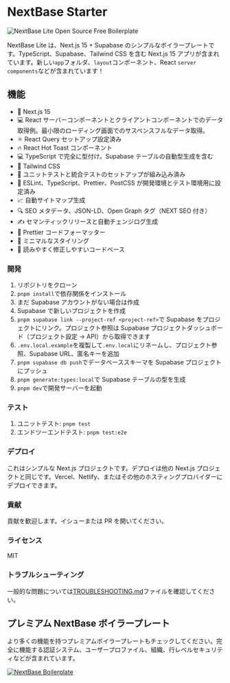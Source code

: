 # NextBase Starter

![NextBase Lite Open Source Free Boilerplate](https://github.com/imbhargav5/nextbase-nextjs13-supabase-starter/blob/main/.github/litebanner.png?raw=true)

NextBase Lite は、Next.js 15 + Supabase のシンプルなボイラープレートです。TypeScript、Supabase、Tailwind CSS を含む Next.js 15 アプリが含まれています。新しい`app`フォルダ、`layout`コンポーネント、React `server components`などが含まれています！

## 機能

- 🚀 Next.js 15
- 💻 React サーバーコンポーネントとクライアントコンポーネントでのデータ取得例。最小限のローディング画面でのサスペンスフルなデータ取得。
- ⚛️ React Query セットアップ設定済み
- 🔥 React Hot Toast コンポーネント
- 💻 TypeScript で完全に型付け。Supabase テーブルの自動型生成を含む
- 🎨 Tailwind CSS
- 🧪 ユニットテストと統合テストのセットアップが組み込み済み
- 💚 ESLint、TypeScript、Prettier、PostCSS が開発環境とテスト環境用に設定済み
- 📈 自動サイトマップ生成
- 🔍 SEO メタデータ、JSON-LD、Open Graph タグ（NEXT SEO 付き）
- ✍️ セマンティックリリースと自動チェンジログ生成
- 🎨 Prettier コードフォーマッター
- 💎 ミニマルなスタイリング
- 📖 読みやすく修正しやすいコードベース

### 開発

1. リポジトリをクローン
2. `pnpm install`で依存関係をインストール
3. まだ Supabase アカウントがない場合は作成
4. Supabase で新しいプロジェクトを作成
5. `pnpm supabase link --project-ref <project-ref>`で Supabase をプロジェクトにリンク。プロジェクト参照は Supabase プロジェクトダッシュボード（プロジェクト設定 → API）から取得できます
6. `.env.local.example`を複製して`.env.local`にリネームし、プロジェクト参照、Supabase URL、匿名キーを追加
7. `pnpm supabase db push`でデータベーススキーマを Supabase プロジェクトにプッシュ
8. `pnpm generate:types:local`で Supabase テーブルの型を生成
9. `pnpm dev`で開発サーバーを起動

### テスト

1. ユニットテスト: `pnpm test`
2. エンドツーエンドテスト: `pnpm test:e2e`

### デプロイ

これはシンプルな Next.js プロジェクトです。デプロイは他の Next.js プロジェクトと同じです。Vercel、Netlify、またはその他のホスティングプロバイダーにデプロイできます。

### 貢献

貢献を歓迎します。イシューまたは PR を開いてください。

### ライセンス

MIT

### トラブルシューティング

一般的な問題については[TROUBLESHOOTING.md](./TROUBLESHOOTING.md)ファイルを確認してください。

## プレミアム NextBase ボイラープレート

より多くの機能を持つプレミアムボイラープレートもチェックしてください。完全に機能する認証システム、ユーザープロファイル、組織、行レベルセキュリティなどが含まれています。

[![NextBase Boilerplate](https://github.com/imbhargav5/nextbase-nextjs13-supabase-starter/blob/main/.github/banner.png?raw=true)](https://usenextbase.com)
